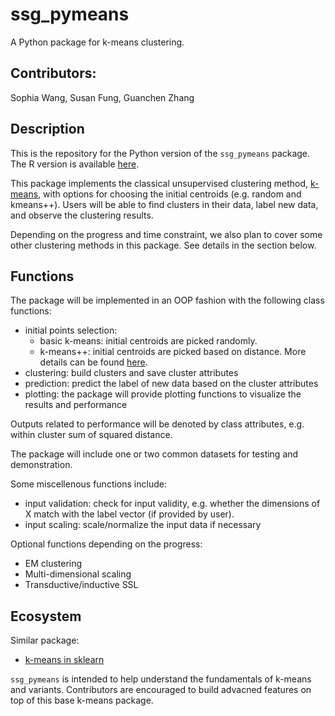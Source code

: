 # ssg_pymeans

A Python package for k-means clustering.

## Contributors:

Sophia Wang, Susan Fung, Guanchen Zhang

## Description

This is the repository for the Python version of the `ssg_pymeans` package. The R version is available [here](https://github.com/UBC-MDS/ssg_kmeansr).

This package implements the classical unsupervised clustering method, [k-means](https://en.wikipedia.org/wiki/K-means_clustering), with options for choosing the initial centroids (e.g. random and kmeans++). Users will be able to find clusters in their data, label new data, and observe the clustering results.

Depending on the progress and time constraint, we also plan to cover some other clustering methods in this package. See details in the section below.

## Functions

The package will be implemented in an OOP fashion with the following class functions:

- initial points selection:
  -  basic k-means: initial centroids are picked randomly.
  -  k-means++: initial centroids are picked based on distance. More details can be found [here](https://en.wikipedia.org/wiki/K-means%2B%2B).
- clustering: build clusters and save cluster attributes
- prediction: predict the label of new data based on the cluster attributes
- plotting: the package will provide plotting functions to visualize the results and performance

Outputs related to performance will be denoted by class attributes, e.g. within cluster sum of squared distance.

The package will include one or two common datasets for testing and demonstration.

Some miscellenous functions include:

- input validation: check for input validity, e.g. whether the dimensions of X match with the label vector (if provided by user).
- input scaling: scale/normalize the input data if necessary

Optional functions depending on the progress:

- EM clustering
- Multi-dimensional scaling
- Transductive/inductive SSL

## Ecosystem

Similar package:

- [k-means in sklearn](http://scikit-learn.org/stable/modules/generated/sklearn.cluster.KMeans.html)

`ssg_pymeans` is intended to help understand the fundamentals of k-means and variants. Contributors are encouraged to build advacned features on top of this base k-means package.
